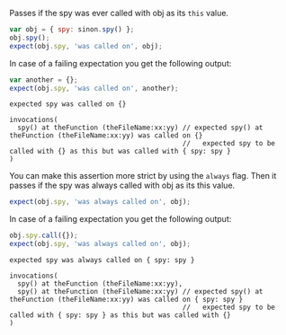 Passes if the spy was ever called with obj as its `this` value.

```js
var obj = { spy: sinon.spy() };
obj.spy();
expect(obj.spy, 'was called on', obj);
```

In case of a failing expectation you get the following output:

```js
var another = {};
expect(obj.spy, 'was called on', another);
```

```output
expected spy was called on {}

invocations(
  spy() at theFunction (theFileName:xx:yy) // expected spy() at theFunction (theFileName:xx:yy) was called on {}
                                           //   expected spy to be called with {} as this but was called with { spy: spy }
)
```

You can make this assertion more strict by using the `always`
flag. Then it passes if the spy was always called with obj as its this
value.

```js
expect(obj.spy, 'was always called on', obj);
```

In case of a failing expectation you get the following output:

```js
obj.spy.call({});
expect(obj.spy, 'was always called on', obj);
```

```output
expected spy was always called on { spy: spy }

invocations(
  spy() at theFunction (theFileName:xx:yy),
  spy() at theFunction (theFileName:xx:yy) // expected spy() at theFunction (theFileName:xx:yy) was called on { spy: spy }
                                           //   expected spy to be called with { spy: spy } as this but was called with {}
)
```
